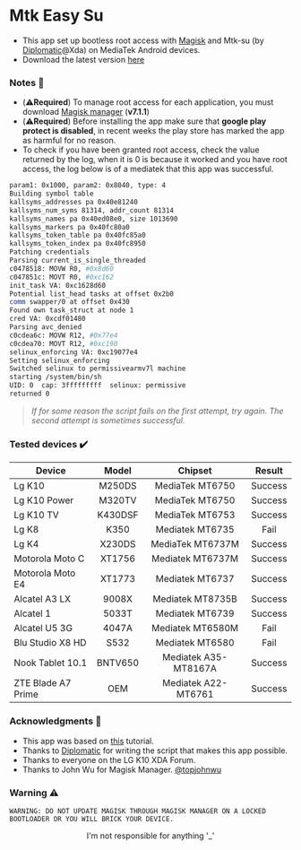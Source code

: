 # Mtk Easy Su
- This app set up bootless root access with [Magisk](https://github.com/topjohnwu/Magisk) and Mtk-su (by [Diplomatic](https://forum.xda-developers.com/member.php?u=8132642)@Xda) on MediaTek Android devices.
- Download the latest version [here](https://github.com/JunioJsv/mediatek-easy-root/releases/latest)

### Notes :memo:
- (:warning:__Required__) To manage root access for each application, you must download [Magisk manager](https://github.com/topjohnwu/Magisk/releases/tag/manager-v7.1.1) (__v7.1.1__)
- (:warning:__Required__) Before installing the app make sure that **google play protect is disabled**, in recent weeks the play store has marked the app as harmful for no reason.
- To check if you have been granted root access, check the value returned by the log, when it is 0 is because it worked and you have root access, the log below is of a mediatek that this app was successful.
```sh
param1: 0x1000, param2: 0x8040, type: 4
Building symbol table
kallsyms_addresses pa 0x40e81240
kallsyms_num_syms 81314, addr_count 81314
kallsyms_names pa 0x40ed08e0, size 1013690
kallsyms_markers pa 0x40fc80a0
kallsyms_token_table pa 0x40fc85a0
kallsyms_token_index pa 0x40fc8950
Patching credentials
Parsing current_is_single_threaded
c0478518: MOVW R0, #0x8d60
c047851c: MOVT R0, #0xc162
init_task VA: 0xc1628d60
Potential list_head tasks at offset 0x2b0
comm swapper/0 at offset 0x430
Found own task_struct at node 1
cred VA: 0xcdf01480
Parsing avc_denied
c0cdea6c: MOVW R12, #0x77e4
c0cdea70: MOVT R12, #0xc190
selinux_enforcing VA: 0xc19077e4
Setting selinux_enforcing
Switched selinux to permissivearmv7l machine
starting /system/bin/sh
UID: 0  cap: 3fffffffff  selinux: permissive  
returned 0
```
> _If for some reason the script fails on the first attempt, try again. The second attempt is sometimes successful._

### Tested devices :heavy_check_mark:
|      Device     |  Model  |      Chipset     |  Result |
|-----------------|:-------:|:----------------:|:-------:|
| Lg K10          |  M250DS |  MediaTek MT6750 | Success |
| Lg K10 Power    |  M320TV |  MediaTek MT6750 | Success |
| Lg K10 TV       | K430DSF |  MediaTek MT6753 | Success |
| Lg K8           |   K350  |  Mediatek MT6735 |   Fail  |
| Lg K4           |  X230DS | MediaTek MT6737M | Success |
| Motorola Moto C |  XT1756 | Mediatek MT6737M | Success |
| Motorola Moto E4|  XT1773 |  Mediatek MT6737 | Success |
| Alcatel A3 LX   |  9008X  | Mediatek MT8735B | Success |
| Alcatel 1       |  5033T  |  Mediatek MT6739 | Success |
| Alcatel U5 3G   |  4047A  | Mediatek MT6580M |   Fail  |
| Blu Studio X8 HD|   S532  |  Mediatek MT6580 |   Fail  |
| Nook Tablet 10.1|BNTV650|Mediatek A35-MT8167A| Success |
|ZTE Blade A7 Prime|  OEM  |Mediatek A22-MT6761| Success |

### Acknowledgments :handshake:
- This app was based on [this](https://forum.xda-developers.com/showpost.php?p=79626434&postcount=135) tutorial.
- Thanks to [Diplomatic](https://forum.xda-developers.com/member.php?u=8132642) for writing the script that makes this app possible.
- Thanks to everyone on the LG K10 XDA Forum.
- Thanks to John Wu for Magisk Manager. [@topjohnwu](https://twitter.com/topjohnwu)

### Warning :warning:
    WARNING: DO NOT UPDATE MAGISK THROUGH MAGISK MANAGER ON A LOCKED BOOTLOADER OR YOU WILL BRICK YOUR DEVICE.
<p align=center>I'm not responsible for anything '_'</p>
